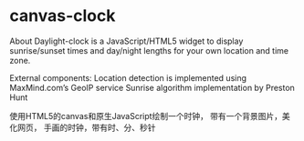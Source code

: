 # canvas-clock
About
  Daylight-clock is a JavaScript/HTML5 widget to display sunrise/sunset times and day/night lengths for your own location and time zone.
  
External components:
    Location detection is implemented using MaxMind.com’s GeoIP service
    Sunrise algorithm implementation by Preston Hunt


使用HTML5的canvas和原生JavaScript绘制一个时钟，
带有一个背景图片，美化网页，
手画的时钟，带有时、分、秒针
